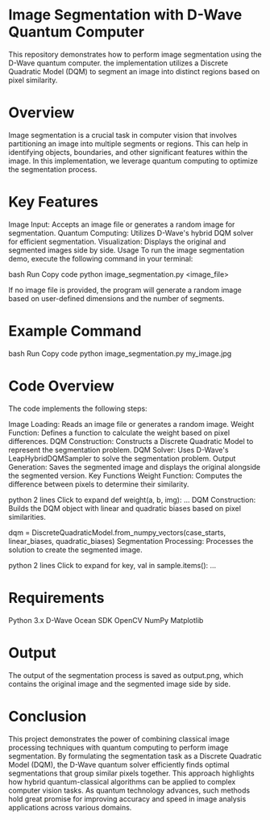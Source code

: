 # Image Segmentation with D-Wave Quantum Computer
This repository demonstrates how to perform image segmentation using the D-Wave quantum computer. 
the implementation utilizes a Discrete Quadratic Model (DQM) to segment an image into distinct regions
based on pixel similarity.

# Overview
Image segmentation is a crucial task in computer vision that involves partitioning an image into
multiple segments or regions. This can help in identifying objects, boundaries, and other significant
features within the image. In this implementation, we leverage quantum computing to optimize the segmentation process.

# Key Features
Image Input: Accepts an image file or generates a random image for segmentation.
Quantum Computing: Utilizes D-Wave's hybrid DQM solver for efficient segmentation.
Visualization: Displays the original and segmented images side by side.
Usage
To run the image segmentation demo, execute the following command in your terminal:

bash
Run
Copy code
python image_segmentation.py <image_file>

If no image file is provided, the program will generate a random image based on user-defined dimensions
and the number of segments.

# Example Command
bash
Run
Copy code
python image_segmentation.py my_image.jpg

# Code Overview
The code implements the following steps:

Image Loading: Reads an image file or generates a random image.
Weight Function: Defines a function to calculate the weight based on pixel differences.
DQM Construction: Constructs a Discrete Quadratic Model to represent the segmentation problem.
DQM Solver: Uses D-Wave's LeapHybridDQMSampler to solve the segmentation problem.
Output Generation: Saves the segmented image and displays the original alongside the segmented version.
Key Functions
Weight Function: Computes the difference between pixels to determine their similarity.

python
2 lines
Click to expand
def weight(a, b, img):
...
DQM Construction: Builds the DQM object with linear and quadratic biases based on pixel similarities.


dqm = DiscreteQuadraticModel.from_numpy_vectors(case_starts, linear_biases, quadratic_biases)
Segmentation Processing: Processes the solution to create the segmented image.

python
2 lines
Click to expand
for key, val in sample.items():
...
# Requirements
Python 3.x
D-Wave Ocean SDK
OpenCV
NumPy
Matplotlib

# Output
The output of the segmentation process is saved as output.png, which contains the original image and the
segmented image side by side.

# Conclusion
This project demonstrates the power of combining classical image processing techniques with quantum computing
to perform image segmentation. By formulating the segmentation task as a Discrete Quadratic Model (DQM), the 
D-Wave quantum solver efficiently finds optimal segmentations that group similar pixels together. This approach
highlights how hybrid quantum-classical algorithms can be applied to complex computer vision tasks. As quantum
technology advances, such methods hold great promise for improving accuracy and speed in image analysis applications
across various domains.
